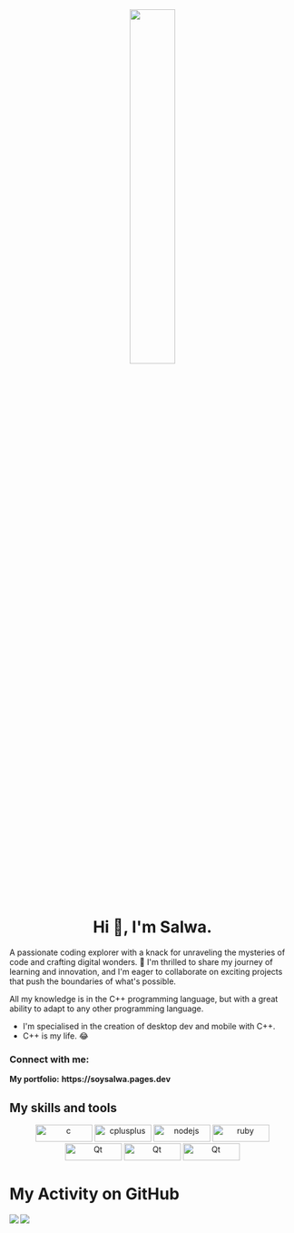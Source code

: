 <div align="center">
  <img src="https://www.korosenai.es/wp-content/uploads/2023/11/furina-genshin-impact.jpg" 
       style="width: 40%; border-radius: 15px;" />
</div>


<h1 align="center">Hi 👋, I'm Salwa.</h1>
<p align="left">A passionate coding explorer with a knack for unraveling the mysteries of code and crafting digital wonders. 🚀 I'm thrilled to share my journey of learning and innovation, and I'm eager to collaborate on exciting projects that push the boundaries of what's possible.</p>

All my knowledge is in the C++ programming language, but with a great ability to adapt to any other programming language.

- I'm specialised in the creation of desktop dev and mobile with C++. 
- C++ is my life. 😂
  
<h3 align="left">Connect with me:</h3>
<p align=left><b>My portfolio:</b> <b>https://soysalwa.pages.dev </b></p>

<h2 align="left">My skills and tools</h3>
<p align="center">
  <a href="https://www.cprogramming.com/" target="_blank" rel="noreferrer"> <img src="https://img.shields.io/badge/c-%2300599C.svg?style=for-the-badge&logo=c&logoColor=white" alt="c" width="100" height="30"/></a>
  <a href="https://www.w3schools.com/cpp/" target="_blank" rel="noreferrer"> 
    <img src="https://img.shields.io/badge/c++-%2300599C.svg?style=for-the-badge&logo=c%2B%2B&logoColor=white" alt="cplusplus" width="100" height="30"/></a>
  <a href="https://nodejs.org" target="_blank" rel="noreferrer"> 
    <img src="https://img.shields.io/badge/node.js-6DA55F?style=for-the-badge&logo=node.js&logoColor=white" alt="nodejs" width="100" height="30"/></a>
  <a href="https://www.ruby-lang.org/en/" target="_blank" rel="noreferrer"> 
    <img src="https://img.shields.io/badge/ruby-%23CC342D.svg?style=for-the-badge&logo=ruby&logoColor=white" alt="ruby" width="100" height="30"/></a>
  <a href="https://qt.io" target="_blank" rel=noreferrer> 
    <img src="https://img.shields.io/badge/Qt-%23217346.svg?style=for-the-badge&logo=Qt&logoColor=white" alt="Qt" width=100 height=30/></a>
  <a href="https://developer.mozilla.org/en-US/docs/Web/JavaScript" target="_blank" rel=noreferrer> 
    <img src="https://img.shields.io/badge/javascript-%23323330.svg?style=for-the-badge&logo=javascript&logoColor=%23F7DF1E" alt="Qt" width=100 height=30/></a>
  <a href="https://www.typescriptlang.org/" target="_blank" rel=noreferrer> 
    <img src="https://img.shields.io/badge/typescript-%23007ACC.svg?style=for-the-badge&logo=typescript&logoColor=white" alt="Qt" width=100 height=30/></a>
</p>

<h1> My Activity on GitHub</h1>
<div align="center">
  <img src="https://github-readme-stats.vercel.app/api?username=SoySalwa&show_icons=true&count_private=true&hide_border=true&theme=tokyonight" align="left" />
  <img src="https://github-readme-stats.vercel.app/api/top-langs/?username=SoySalwa&hide_border=true&layout=compact&theme=tokyonight" align="left"/> 
</div>  

<br/>  
